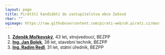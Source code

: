 ```yaml
---
layout: page
title: Pirátští kandidáti do zastupitelstva obce Zašová
rbar: ""
ogimage: https://raw.githubusercontent.com/pirati-web/uh.pirati.cz/master/assets/img/miscellaneous/fbkandidatix.jpg
---
```


1. [**Zdeněk Mořkovský**](/lide/zdenek-morkovsky.md), 43 let, strojvedoucí, BEZPP
2. [**Ing. Jan Bolek**](/lide/jan-bolek.md), 38 let, stavební technik, BEZPP
3. [**Ing. Radim Redl**](/lide/radim-redl.md), 31 let, státní úředník, BEZPP
